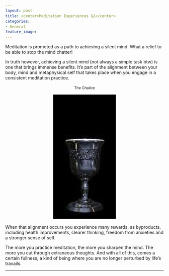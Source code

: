 ```yaml
---
layout: post
title: <center>Meditation Experiences §2</center>
categories:
- General
feature_image: 
---
```


Meditation is promoted as a path to achieving a silent mind. What a relief to be able to stop the mind chatter!

In truth however, achieving a silent mind (not always a simple task btw) is one that brings immense benefits. It’s part of the alignment between your body, mind and metaphysical self that takes place when you engage in a consistent meditation practice.

<center><footer><small>The Chalice</small></footer>
	<p><img src="/images/IMG_0586.jpg" width="200"></p>
</center>

When that alignment occurs you experience many rewards, as byproducts, including health improvements, clearer thinking, freedom from anxieties and a stronger sense of self.

The more you practice meditation, the more you sharpen the mind. The more you cut through extraneous thoughts. And with all of this, comes a certain fullness, a kind of being where you are no longer perturbed by life’s travails. 
__________________________________________